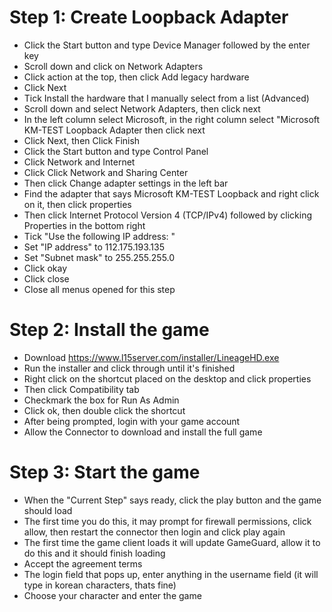 
# Step 1: Create Loopback Adapter

* Click the Start button and type Device Manager followed by the enter key
* Scroll down and click on Network Adapters
* Click action at the top, then click Add legacy hardware
* Click Next
* Tick Install the hardware that I manually select from a list (Advanced)
* Scroll down and select Network Adapters, then click next
* In the left column select Microsoft, in the right column select "Microsoft KM-TEST Loopback Adapter then click next
* Click Next, then Click Finish
* Click the Start button and type Control Panel
* Click Network and Internet
* Click Click Network and Sharing Center
* Then click Change adapter settings in the left bar
* Find the adapter that says Microsoft KM-TEST Loopback and right click on it, then click properties
* Then click Internet Protocol Version 4 (TCP/IPv4) followed by clicking Properties in the bottom right
* Tick "Use the following IP address: "
* Set "IP address" to 112.175.193.135
* Set "Subnet mask" to 255.255.255.0
* Click okay
* Click close
* Close all menus opened for this step

# Step 2: Install the game

* Download https://www.l15server.com/installer/LineageHD.exe
* Run the installer and click through until it's finished
* Right click on the shortcut placed on the desktop and click properties
* Then click Compatibility tab
* Checkmark the box for Run As Admin
* Click ok, then double click the shortcut
* After being prompted, login with your game account
* Allow the Connector to download and install the full game

# Step 3: Start the game

* When the "Current Step" says ready, click the play button and the game should load
* The first time you do this, it may prompt for firewall permissions, click allow, then restart the connector then login and click play again
* The first time the game client loads it will update GameGuard, allow it to do this and it should finish loading
* Accept the agreement terms
* The login field that pops up, enter anything in the username field (it will type in korean characters, thats fine)
* Choose your character and enter the game
